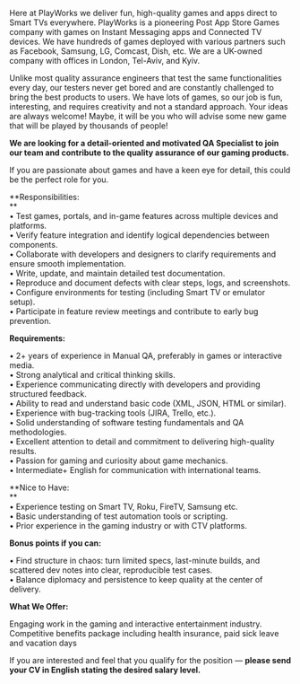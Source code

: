 Here at PlayWorks we deliver fun, high-quality games and apps direct to Smart
TVs everywhere. PlayWorks is a pioneering Post App Store Games company with
games on Instant Messaging apps and Connected TV devices. We have hundreds of
games deployed with various partners such as Facebook, Samsung, LG, Comcast,
Dish, etc. We are a UK-owned company with offices in London, Tel-Aviv, and
Kyiv.  
  
Unlike most quality assurance engineers that test the same functionalities
every day, our testers never get bored and are constantly challenged to bring
the best products to users. We have lots of games, so our job is fun,
interesting, and requires creativity and not a standard approach. Your ideas
are always welcome! Maybe, it will be you who will advise some new game that
will be played by thousands of people!

**We are looking for a detail-oriented and motivated QA Specialist to join our
team and contribute to the quality assurance of our gaming products.**

If you are passionate about games and have a keen eye for detail, this could
be the perfect role for you.

**Responsibilities:  
**  
• Test games, portals, and in-game features across multiple devices and
platforms.  
• Verify feature integration and identify logical dependencies between
components.  
• Collaborate with developers and designers to clarify requirements and ensure
smooth implementation.  
• Write, update, and maintain detailed test documentation.  
• Reproduce and document defects with clear steps, logs, and screenshots.  
• Configure environments for testing (including Smart TV or emulator setup).  
• Participate in feature review meetings and contribute to early bug
prevention.

**Requirements:**  
  
• 2+ years of experience in Manual QA, preferably in games or interactive
media.  
• Strong analytical and critical thinking skills.  
• Experience communicating directly with developers and providing structured
feedback.  
• Ability to read and understand basic code (XML, JSON, HTML or similar).  
• Experience with bug-tracking tools (JIRA, Trello, etc.).  
• Solid understanding of software testing fundamentals and QA methodologies.  
• Excellent attention to detail and commitment to delivering high-quality
results.  
• Passion for gaming and curiosity about game mechanics.  
• Intermediate+ English for communication with international teams.  
  
**Nice to Have:  
**  
• Experience testing on Smart TV, Roku, FireTV, Samsung etc.  
• Basic understanding of test automation tools or scripting.  
• Prior experience in the gaming industry or with CTV platforms.  
  
**Bonus points if you can:**  
  
• Find structure in chaos: turn limited specs, last-minute builds, and
scattered dev notes into clear, reproducible test cases.  
• Balance diplomacy and persistence to keep quality at the center of delivery.

**What We Offer:**

Engaging work in the gaming and interactive entertainment industry.  
Competitive benefits package including health insurance, paid sick leave and
vacation days

If you are interested and feel that you qualify for the position — **please
send your CV in English stating the desired salary level.**